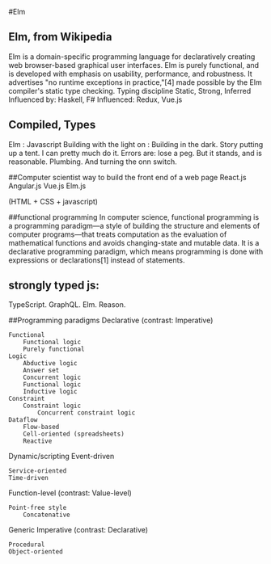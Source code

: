 #Elm

## Elm, from Wikipedia
Elm is a domain-specific programming language for declaratively creating web browser-based graphical user interfaces. Elm is purely functional, and is developed with emphasis on usability, performance, and robustness. It advertises "no runtime exceptions in practice,"[4] made possible by the Elm compiler's static type checking. 
Typing discipline	Static, Strong, Inferred
Influenced by:  Haskell, F#
Influenced: Redux, Vue.js

## Compiled, Types
Elm : Javascript
Building with the light on : Building in the dark. 
Story putting up a tent.  I can pretty much do it.  Errors are: lose a peg.  But it stands, and is reasonable.
Plumbing.  And turning the onn switch.   

##Computer scientist way to build the front end of a web page
React.js
Angular.js
Vue.js
Elm.js

(HTML + CSS + javascript)


##functional programming
In computer science, functional programming is a programming paradigm—a style of building the structure and elements of computer programs—that treats computation as the evaluation of mathematical functions and avoids changing-state and mutable data. It is a declarative programming paradigm, which means programming is done with expressions or declarations[1] instead of statements. 

## strongly typed js:
TypeScript. GraphQL. Elm. Reason.

##Programming paradigms
Declarative (contrast: Imperative)

    Functional
        Functional logic
        Purely functional
    Logic
        Abductive logic
        Answer set
        Concurrent logic
        Functional logic
        Inductive logic
    Constraint
        Constraint logic
            Concurrent constraint logic
    Dataflow
        Flow-based
        Cell-oriented (spreadsheets)
        Reactive

Dynamic/scripting
Event-driven

    Service-oriented
    Time-driven

Function-level (contrast: Value-level)

    Point-free style
        Concatenative

Generic
Imperative (contrast: Declarative)

    Procedural
    Object-oriented